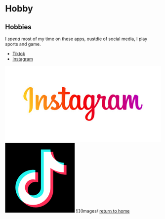 # Hobby

## Hobbies

I _spend_ most of my time on these apps, oustdie of social media, I play sports and game.

* [Tiktok](https://www.tiktok.com)
* [Instagram](https://www.instagram.com)



![](Images/Instagram.jpeg)
![](Images/tiktok.png)
![](Images/
[return to home](./README.md)
